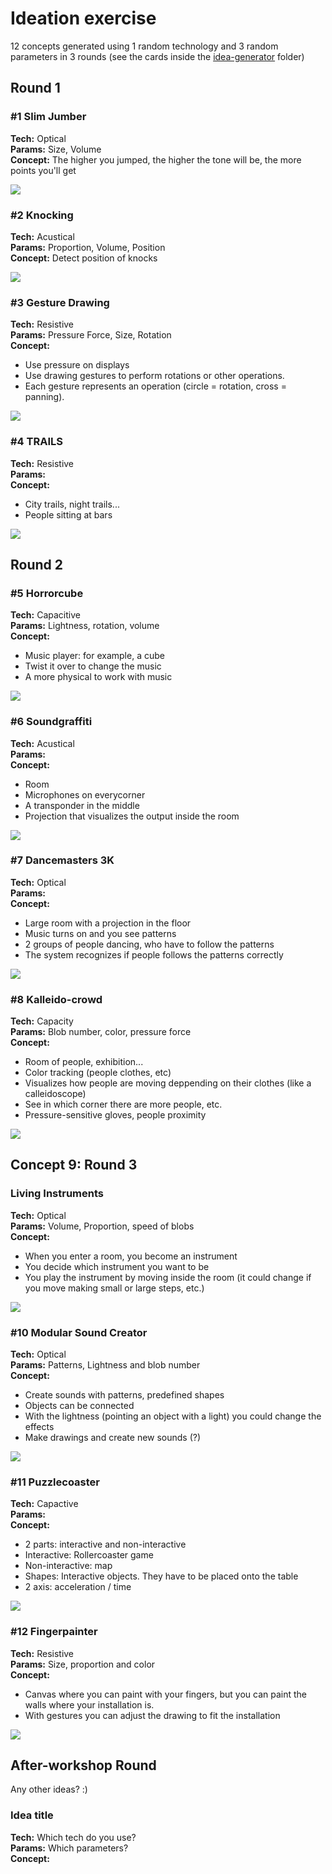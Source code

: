 Ideation exercise
=================

12 concepts generated using 1 random technology and 3 random parameters in 3 rounds (see the cards inside the [idea-generator](https://github.com/FH-Potsdam/2014-2015-WiSe-15PP-PW-DIY-Multitouch/tree/master/ideation/idea-generator) folder)

## Round 1

### #1 Slim Jumber
__Tech:__ Optical <br />
__Params:__ Size, Volume <br />
__Concept:__ The higher you jumped, the higher the tone will be, the more points you'll get

![](images/2014-10-06-14.05.24.jpg)

### #2 Knocking
__Tech:__ Acustical <br />
__Params:__ Proportion, Volume, Position <br />
__Concept:__ Detect position of knocks

![](images/2014-10-06-14.09.55.jpg) 

### #3 Gesture Drawing
__Tech:__ Resistive <br />
__Params:__ Pressure Force, Size, Rotation <br />
__Concept:__ 
- Use pressure on displays
- Use drawing gestures to perform rotations or other operations. 
- Each gesture represents an operation (circle = rotation, cross = panning).

![](images/2014-10-06-14.14.24.jpg) 

### #4 TRAILS
__Tech:__ Resistive <br />
__Params:__  <br />
__Concept:__ 
- City trails, night trails...
- People sitting at bars

![](images/2014-10-06-14.17.48.jpg) 

## Round 2

### #5 Horrorcube
__Tech:__ Capacitive <br />
__Params:__ Lightness, rotation, volume <br />
__Concept:__ 
- Music player: for example, a cube
- Twist it over to change the music
- A more physical to work with music

![](images/2014-10-06-14.31.55.jpg) 

### #6 Soundgraffiti
__Tech:__ Acustical <br />
__Params:__  <br />
__Concept:__
- Room
- Microphones on everycorner
- A transponder in the middle
- Projection that visualizes the output inside the room 

![](images/2014-10-06-14.35.22.jpg) 

### #7 Dancemasters 3K
__Tech:__ Optical <br />
__Params:__  <br />
__Concept:__
- Large room with a projection in the floor
- Music turns on and you see patterns
- 2 groups of people dancing, who have to follow the patterns
- The system recognizes if people follows the patterns correctly

![](images/2014-10-06-14.39.03.jpg) 

### #8 Kalleido-crowd
__Tech:__ Capacity <br />
__Params:__ Blob number, color, pressure force <br />
__Concept:__
- Room of people, exhibition...
- Color tracking (people clothes, etc)
- Visualizes how people are moving deppending on their clothes (like a calleidoscope)
- See in which corner there are more people, etc.
- Pressure-sensitive gloves, people proximity

![](images/2014-10-06-14.43.41.jpg) 

## Concept 9: Round 3

### Living Instruments
__Tech:__ Optical <br />
__Params:__ Volume, Proportion, speed of blobs <br />
__Concept:__
- When you enter a room, you become an instrument
- You decide which instrument you want to be
- You play the instrument by moving inside the room (it could change if you move making small or large steps, etc.)

![](images/2014-10-06-15.19.08.jpg) 

### #10 Modular Sound Creator
__Tech:__ Optical <br />
__Params:__ Patterns, Lightness and blob number <br />
__Concept:__
- Create sounds with patterns, predefined shapes
- Objects can be connected
- With the lightness (pointing an object with a light) you could change the effects
- Make drawings and create new sounds (?)

![](images/2014-10-06-15.24.29.jpg) 

### #11 Puzzlecoaster
__Tech:__ Capactive <br />
__Params:__  <br />
__Concept:__
- 2 parts: interactive and non-interactive
- Interactive: Rollercoaster game
- Non-interactive: map
- Shapes: Interactive objects. They have to be placed onto the table
- 2 axis: acceleration / time

![](images/2014-10-06-15.28.47.jpg) 

### #12 Fingerpainter
__Tech:__ Resistive <br />
__Params:__ Size, proportion and color <br />
__Concept:__
- Canvas where you can paint with your fingers, but you can paint the walls where your installation is.
- With gestures you can adjust the drawing to fit the installation

![](images/2014-10-06-15.31.19.jpg) 

## After-workshop Round

Any other ideas? :)

### Idea title
__Tech:__ Which tech do you use? <br />
__Params:__ Which parameters? <br />
__Concept:__
